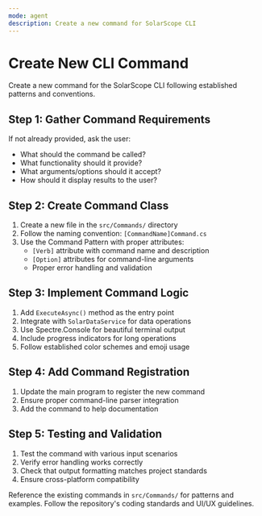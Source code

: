```yaml
---
mode: agent
description: Create a new command for SolarScope CLI
---
```


# Create New CLI Command

Create a new command for the SolarScope CLI following established patterns and conventions.

## Step 1: Gather Command Requirements

If not already provided, ask the user:
- What should the command be called?
- What functionality should it provide?
- What arguments/options should it accept?
- How should it display results to the user?

## Step 2: Create Command Class

1. Create a new file in the `src/Commands/` directory
2. Follow the naming convention: `[CommandName]Command.cs`
3. Use the Command Pattern with proper attributes:
   - `[Verb]` attribute with command name and description
   - `[Option]` attributes for command-line arguments
   - Proper error handling and validation

## Step 3: Implement Command Logic

1. Add `ExecuteAsync()` method as the entry point
2. Integrate with `SolarDataService` for data operations
3. Use Spectre.Console for beautiful terminal output
4. Include progress indicators for long operations
5. Follow established color schemes and emoji usage

## Step 4: Add Command Registration

1. Update the main program to register the new command
2. Ensure proper command-line parser integration
3. Add the command to help documentation

## Step 5: Testing and Validation

1. Test the command with various input scenarios
2. Verify error handling works correctly
3. Check that output formatting matches project standards
4. Ensure cross-platform compatibility

Reference the existing commands in `src/Commands/` for patterns and examples. Follow the repository's coding standards and UI/UX guidelines.
